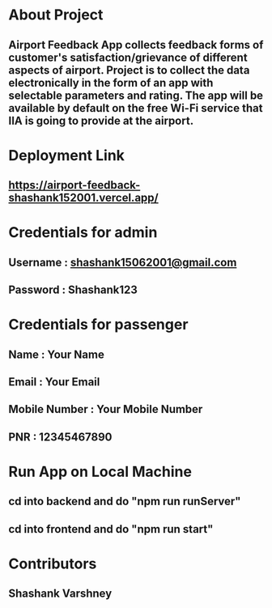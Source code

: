 # About Project
## Airport Feedback App collects feedback forms of customer's satisfaction/grievance of different aspects of airport. Project is to collect the data electronically in the form of an app with selectable parameters and rating. The app will be available by default on the free Wi-Fi service that IIA is going to provide at the airport.

# Deployment Link
## https://airport-feedback-shashank152001.vercel.app/



# Credentials for admin
## Username : shashank15062001@gmail.com
## Password : Shashank123

# Credentials for passenger
## Name : Your Name
## Email : Your Email
## Mobile Number : Your Mobile Number
## PNR : 12345467890 

# Run App on Local Machine
## cd into backend and do "npm run runServer"
## cd into frontend and do "npm run start"

# Contributors
## Shashank Varshney




